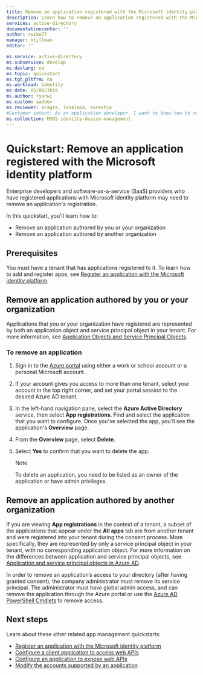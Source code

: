 ```yaml
---
title: Remove an application registered with the Microsoft identity platform | Azure
description: Learn how to remove an application registered with the Microsoft identity platform.
services: active-directory
documentationcenter: ''
author: rwike77
manager: mtillman
editor: ''

ms.service: active-directory
ms.subservice: develop
ms.devlang: na
ms.topic: quickstart
ms.tgt_pltfrm: na
ms.workload: identity
ms.date: 05/08/2019
ms.author: ryanwi
ms.custom: aaddev
ms.reviewer: aragra, lenalepa, sureshja
#Customer intent: As an application developer, I want to know how to remove my application from the Microsoft identity registered.
ms.collection: M365-identity-device-management
---
```


# Quickstart: Remove an application registered with the Microsoft identity platform

Enterprise developers and software-as-a-service (SaaS) providers who have registered applications with Microsoft identity platform may need to remove an application's registration.

In this quickstart, you'll learn how to:

* Remove an application authored by you or your organization
* Remove an application authored by another organization

## Prerequisites

You must have a tenant that has applications registered to it. To learn how to add and register apps, see [Register an application with the Microsoft identity platform](quickstart-register-app.md).

## Remove an application authored by you or your organization

Applications that you or your organization have registered are represented by both an application object and service principal object in your tenant. For more information, see [Application Objects and Service Principal Objects](active-directory-application-objects.md).

### To remove an application

1. Sign in to the [Azure portal](https://portal.azure.com) using either a work or school account or a personal Microsoft account.
2. If your account gives you access to more than one tenant, select your account in the top right corner, and set your portal session to the desired Azure AD tenant.
3. In the left-hand navigation pane, select the **Azure Active Directory** service, then select **App registrations**. Find and select the application that you want to configure. Once you've selected the app, you'll see the application's **Overview** page.
4. From the **Overview** page, select **Delete**.
5. Select **Yes** to confirm that you want to delete the app.

   > [!NOTE]
   > To delete an application, you need to be listed as an owner of the application or have admin privileges.

## Remove an application authored by another organization

If you are viewing **App registrations** in the context of a tenant, a subset of the applications that appear under the **All apps** tab are from another tenant and were registered into your tenant during the consent process. More specifically, they are represented by only a service principal object in your tenant, with no corresponding application object. For more information on the differences between application and service principal objects, see [Application and service principal objects in Azure AD](active-directory-application-objects.md).

In order to remove an application’s access to your directory (after having granted consent), the company administrator must remove its service principal. The administrator must have global admin access, and can remove the application through the Azure portal or use the [Azure AD PowerShell Cmdlets](https://go.microsoft.com/fwlink/?LinkId=294151) to remove access.

## Next steps

Learn about these other related app management quickstarts:

* [Register an application with the Microsoft identity platform](quickstart-register-app.md)
* [Configure a client application to access web APIs](quickstart-configure-app-access-web-apis.md)
* [Configure an application to expose web APIs](quickstart-configure-app-expose-web-apis.md)
* [Modify the accounts supported by an application](quickstart-modify-supported-accounts.md)

